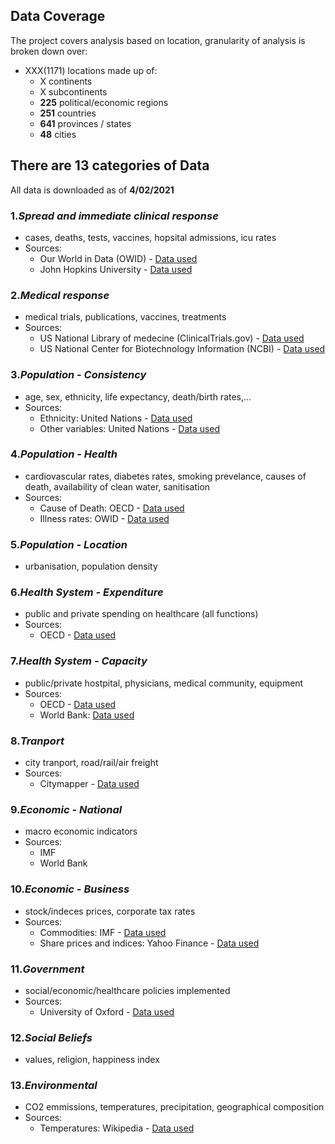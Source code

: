 
## Data Coverage
The project covers analysis based on location, granularity of analysis is broken down over:
- XXX(1171) locations made up of:
   - X continents
   - X subcontinents
   - **225** political/economic regions
   - **251** countries
   - **641** provinces / states
   - **48** cities

## There are 13 categories of Data
All data is downloaded as of **4/02/2021**

###  1.*Spread and immediate clinical response*
   - cases, deaths, tests, vaccines, hopsital admissions, icu rates
   - Sources: 
     - Our World in Data (OWID) - [Data used](https://github.com/owid/covid-19-data/tree/master/public/data) 
     - John Hopkins University - [Data used](https://github.com/CSSEGISandData/COVID-19/tree/master/csse_covid_19_data/csse_covid_19_daily_reports)
###  2.*Medical response*
   -  medical trials, publications, vaccines, treatments
   -  Sources:
      - US National Library of medecine (ClinicalTrials.gov) - [Data used](https://clinicaltrials.gov/ct2/results?cond=covid19+OR+covid-19+OR+%22covid+19%22+OR+2019ncov+OR+2019-ncov+OR+%222019+ncov%22+OR+%222019+Novel+Coronavirus%22+OR+%222019+novel+cov%22+OR+%28wuhan+AND+%28ncov+OR+coronavirus%29%29&flds=aby&Search=Apply&recrs=b&recrs=a&recrs=f&recrs=d&recrs=c&age_v=&gndr=&type=&rslt=)
      - US National Center for Biotechnology Information (NCBI) - [Data used](https://www.ncbi.nlm.nih.gov/research/coronavirus/#data-download)
###  3.*Population - Consistency*
   -  age, sex, ethnicity, life expectancy, death/birth rates,...
   -  Sources:
      -  Ethnicity: United Nations - [Data used](http://data.un.org/Data.aspx?d=POP&f=tableCode:26)
      -  Other variables: United Nations - [Data used](https://population.un.org/wpp/Download/Standard/Population/)
###  4.*Population - Health*
   - cardiovascular rates, diabetes rates, smoking prevelance, causes of death, availability of clean water, sanitisation
   - Sources:
      - Cause of Death: OECD - [Data used](https://stats.oecd.org/#)
      - Illness rates: OWID - [Data used](https://github.com/owid/covid-19-data/blob/master/public/data/owid-covid-data.csv)
###  5.*Population - Location*
   -  urbanisation, population density
###  6.*Health System - Expenditure*
   -  public and private spending on healthcare (all functions)
   -  Sources:
      - OECD - [Data used](https://stats.oecd.org/#) 
###  7.*Health System - Capacity*
   -  public/private hostpital, physicians, medical community, equipment
   -  Sources:
      - OECD - [Data used](https://stats.oecd.org/index.aspx?DataSetCode=HEALTH_REAC#)
      - World Bank: [Data used](https://data.worldbank.org/indicator/SH.MED.PHYS.ZS)
###  8.*Tranport*
   -  city tranport, road/rail/air freight
   -  Sources:
      - Citymapper - [Data used](https://citymapper.com/cmi/about) 
###  9.*Economic - National*
   -  macro economic indicators
   -  Sources:
      - IMF
      - World Bank
###  10.*Economic - Business*
   -  stock/indeces prices, corporate tax rates
   -  Sources:
      - Commodities: IMF - [Data used](https://www.imf.org/en/Research/commodity-prices)
      - Share prices and indices: Yahoo Finance - [Data used](https://uk.finance.yahoo.com/)     
###  11.*Government*
   -  social/economic/healthcare policies implemented
   -  Sources:
      - University of Oxford - [Data used](https://github.com/OxCGRT/covid-policy-tracker/blob/master/documentation/codebook.md) 
###  12.*Social Beliefs*
   - values, religion, happiness index
###  13.*Environmental*
   - CO2 emmissions, temperatures, precipitation, geographical composition
   - Sources:
      - Temperatures: Wikipedia - [Data used](https://en.wikipedia.org/wiki/List_of_countries_by_average_yearly_temperature)
